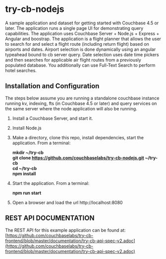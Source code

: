 try-cb-nodejs
===============

A sample application and dataset for getting started with Couchbase 4.5 or later.  The application runs a single page UI for demonstrating query capabilities.   The application uses Couchbase Server +  Node.js + Express + Angular and boostrap.   The application is a flight planner that allows the user to search for and select a flight route (including return flight) based on airports and dates. Airport selection is done dynamically using an angular typeahead bound to cb server query.   Date selection uses date time pickers and then searches for applicable air flight routes from a previously populated database.  You additionally can use Full-Text Search to perform hotel searches.

## Installation and Configuration
The steps below assume you are running a standalone couchbase instance running kv, indexing, fts (in Couchbase 4.5 or later) and query services on the same server where the node application will also be running.

 1. Install a Couchbase Server, and start it.
 
 2. Install Node.js

 3. Make a directory, clone this repo, install dependencies, start the application.  From a terminal:

    **mkdir ~/try-cb   
    git clone https://github.com/couchbaselabs/try-cb-nodejs.git ~/try-cb   
    cd ~/try-cb   
    npm install**   

 4. Start the application.  From a terminal:

    **npm run start**

 5. Open a browser and load the url http://localhost:8080

## REST API DOCUMENTATION
The REST API for this example application can be found at:
[https://github.com/couchbaselabs/try-cb-frontend/blob/master/documentation/try-cb-api-spec-v2.adoc](https://github.com/couchbaselabs/try-cb-frontend/blob/master/documentation/try-cb-api-spec-v2.adoc)
